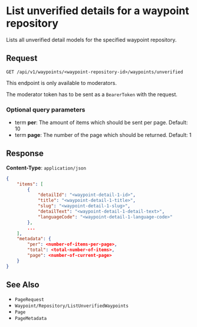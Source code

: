 # List unverified details for a waypoint repository

Lists all unverified detail models for the specified waypoint repository.

## Request

    GET /api/v1/waypoints/<waypoint-repository-id>/waypoints/unverified

This endpoint is only available to moderators.

The moderator token has to be sent as a `BearerToken` with the request.

### Optional query parameters

- term **per**: The amount of items which should be sent per page. Default: 10
- term **page**: The number of the page which should be returned. Default: 1

## Response

**Content-Type**: `application/json`

```json
{
    "items": [
        {
            "detailId": "<waypoint-detail-1-id>",
            "title": "<waypoint-detail-1-title>",
            "slug": "<waypoint-detail-1-slug>",
            "detailText": "<waypoint-detail-1-detail-text>",
            "languageCode": "<waypoint-detail-1-language-code>"
        },
        ...
    ],
    "metadata": {
        "per": <number-of-items-per-page>,
        "total": <total-number-of-items>,
        "page": <number-of-current-page>
    }
}
```

## See Also

* ``PageRequest``
* ``Waypoint/Repository/ListUnverifiedWaypoints``
* ``Page``
* ``PageMetadata``
